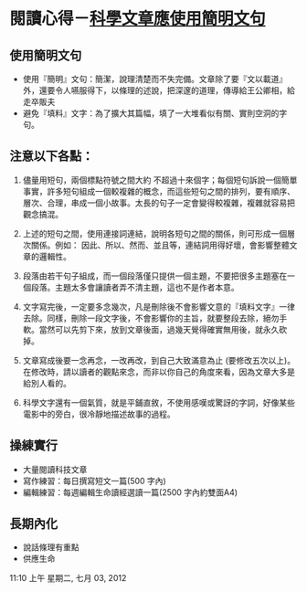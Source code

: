 # 閱讀心得－[科學文章應使用簡明文句][ref1] #

## 使用簡明文句 ##

* 使用『簡明』文句：簡潔，說理清楚而不失完備。文章除了要『文以載道』外，還要令人嚥服得下，以條理的述說，把深邃的道理，傳導給王公卿相，給走卒販夫
* 避免『填料』文字：為了擴大其篇幅，填了一大堆看似有關、實則空洞的字句。

## 注意以下各點： ##

1. 儘量用短句，兩個標點符號之間大約 不超過十來個字；每個短句訴說一個簡單事實，許多短句組成一個較複雜的概念，而這些短句之間的排列，要有順序、層次、合理，串成一個小故事。太長的句子一定會變得較複雜，複雜就容易把觀念搞混。

2. 上述的短句之間，使用連接詞連結，說明各短句之間的關係，則可形成一個層次關係。例如： 因此、所以、然而、並且等，連結詞用得好壞，會影響整體文章的邏輯性。

3. 段落由若干句子組成，而一個段落僅只提供一個主題，不要把很多主題塞在一個段落。主題太多會讓讀者弄不清主題，這也不是作者本意。

4. 文字寫完後，一定要多念幾次，凡是刪除後不會影響文意的『填料文字』一律去除。同樣，刪除一段文字後，不會影響你的主旨，就要整段去除，絕勿手軟。當然可以先剪下來，放到文章後面，過幾天覺得確實無用後，就永久砍掉。

5. 文章寫成後要一念再念，一改再改，到自己大致滿意為止 (要修改五次以上)。在修改時，請以讀者的觀點來念，而非以你自己的角度來看，因為文章大多是給別人看的。

6. 科學文字還有一個氣質，就是平鋪直敘，不使用感嘆或驚訝的字詞，好像某些電影中的旁白，很冷靜地描述故事的過程。

## 操練實行 ##

* 大量閱讀科技文章
* 寫作練習：每日撰寫短文一篇(500 字內)
* 編輯練習：每週編輯生命讀經選讀一篇(2500 字內約雙面A4)

## 長期內化 ##

* 說話條理有重點
* 供應生命


11:10 上午 星期二, 七月 03, 2012

[ref1]:http://juang.bst.ntu.edu.tw/art%20science/daily12.htm "科學文章應使用簡明文句"